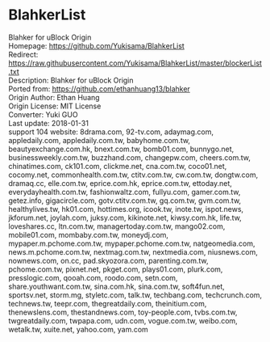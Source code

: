 # BlahkerList  
Blahker for uBlock Origin  
Homepage: https://github.com/Yukisama/BlahkerList  
Redirect: https://raw.githubusercontent.com/Yukisama/BlahkerList/master/blockerList.txt  
Description: Blahker for uBlock Origin  
Ported from: https://github.com/ethanhuang13/blahker  
Origin Author: Ethan Huang  
Origin License: MIT License  
Converter: Yuki GUO  
Last update: 2018-01-31  
support 104 website: 8drama.com, 92-tv.com, adaymag.com, appledaily.com, appledaily.com.tw, babyhome.com.tw, beautyexchange.com.hk, bnext.com.tw, bomb01.com, bunnygo.net, businessweekly.com.tw, buzzhand.com, changepw.com, cheers.com.tw, chinatimes.com, ck101.com, clickme.net, cna.com.tw, coco01.net, cocomy.net, commonhealth.com.tw, ctitv.com.tw, cw.com.tw, dongtw.com, dramaq.cc, elle.com.tw, eprice.com.hk, eprice.com.tw, ettoday.net, everydayhealth.com.tw, fashionwaltz.com, fullyu.com, gamer.com.tw, getez.info, gigacircle.com, gotv.ctitv.com.tw, gq.com.tw, gvm.com.tw, healthylives.tw, hk01.com, hottimes.org, icook.tw, inote.tw, ispot.news, jkforum.net, joylah.com, juksy.com, kikinote.net, kiwsy.com.hk, life.tw, loveshares.cc, ltn.com.tw, managertoday.com.tw, mango02.com, mobile01.com, mombaby.com.tw, moneydj.com, mypaper.m.pchome.com.tw, mypaper.pchome.com.tw, natgeomedia.com, news.m.pchome.com.tw, nextmag.com.tw, nextmedia.com, niusnews.com, nownews.com, on.cc, pad.skyozora.com, parenting.com.tw, pchome.com.tw, pixnet.net, pkget.com, plays01.com, plurk.com, presslogic.com, qooah.com, roodo.com, setn.com, share.youthwant.com.tw, sina.com.hk, sina.com.tw, soft4fun.net, sportsv.net, storm.mg, styletc.com, talk.tw, techbang.com, techcrunch.com, technews.tw, teepr.com, thegreatdaily.com, theinitium.com, thenewslens.com, thestandnews.com, toy-people.com, tvbs.com.tw, twgreatdaily.com, twpapa.com, udn.com, vogue.com.tw, weibo.com, wetalk.tw, xuite.net, yahoo.com, yam.com  
